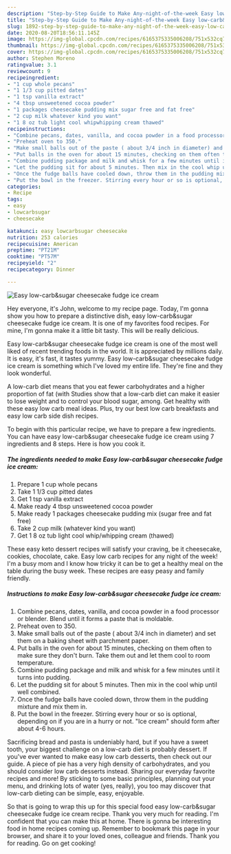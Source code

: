 ```yaml
---
description: "Step-by-Step Guide to Make Any-night-of-the-week Easy low-carb&amp;amp;sugar cheesecake fudge ice cream"
title: "Step-by-Step Guide to Make Any-night-of-the-week Easy low-carb&amp;amp;sugar cheesecake fudge ice cream"
slug: 1892-step-by-step-guide-to-make-any-night-of-the-week-easy-low-carb-and-amp-sugar-cheesecake-fudge-ice-cream
date: 2020-08-20T18:56:11.145Z
image: https://img-global.cpcdn.com/recipes/6165375335006208/751x532cq70/easy-low-carbsugar-cheesecake-fudge-ice-cream-recipe-main-photo.jpg
thumbnail: https://img-global.cpcdn.com/recipes/6165375335006208/751x532cq70/easy-low-carbsugar-cheesecake-fudge-ice-cream-recipe-main-photo.jpg
cover: https://img-global.cpcdn.com/recipes/6165375335006208/751x532cq70/easy-low-carbsugar-cheesecake-fudge-ice-cream-recipe-main-photo.jpg
author: Stephen Moreno
ratingvalue: 3.1
reviewcount: 9
recipeingredient:
- "1 cup whole pecans"
- "1 1/3 cup pitted dates"
- "1 tsp vanilla extract"
- "4 tbsp unsweetened cocoa powder"
- "1 packages cheesecake pudding mix sugar free and fat free"
- "2 cup milk whatever kind you want"
- "1 8 oz tub light cool whipwhipping cream thawed"
recipeinstructions:
- "Combine pecans, dates, vanilla, and cocoa powder in a food processor or blender. Blend until it forms a paste that is moldable."
- "Preheat oven to 350."
- "Make small balls out of the paste ( about 3/4 inch in diameter) and set them on a baking sheet with parchment paper."
- "Put balls in the oven for about 15 minutes, checking on them often to make sure they don&#39;t burn. Take them out and let them cool to room temperature."
- "Combine pudding package and milk and whisk for a few minutes until it turns into pudding."
- "Let the pudding sit for about 5 minutes. Then mix in the cool whip until well combined."
- "Once the fudge balls have cooled down, throw them in the pudding mixture and mix them in."
- "Put the bowl in the freezer. Stirring every hour or so is optional, depending on if you are in a hurry or not. &#34;Ice cream&#34; should form after about 4-6 hours."
categories:
- Recipe
tags:
- easy
- lowcarbsugar
- cheesecake

katakunci: easy lowcarbsugar cheesecake 
nutrition: 253 calories
recipecuisine: American
preptime: "PT21M"
cooktime: "PT57M"
recipeyield: "2"
recipecategory: Dinner

---
```



![Easy low-carb&amp;sugar cheesecake fudge ice cream](https://img-global.cpcdn.com/recipes/6165375335006208/751x532cq70/easy-low-carbsugar-cheesecake-fudge-ice-cream-recipe-main-photo.jpg)

Hey everyone, it's John, welcome to my recipe page. Today, I'm gonna show you how to prepare a distinctive dish, easy low-carb&amp;sugar cheesecake fudge ice cream. It is one of my favorites food recipes. For mine, I'm gonna make it a little bit tasty. This will be really delicious.

Easy low-carb&amp;sugar cheesecake fudge ice cream is one of the most well liked of recent trending foods in the world. It is appreciated by millions daily. It is easy, it's fast, it tastes yummy. Easy low-carb&amp;sugar cheesecake fudge ice cream is something which I've loved my entire life. They're fine and they look wonderful.

A low-carb diet means that you eat fewer carbohydrates and a higher proportion of fat (with Studies show that a low-carb diet can make it easier to lose weight and to control your blood sugar, among. Get healthy with these easy low carb meal ideas. Plus, try our best low carb breakfasts and easy low carb side dish recipes.


To begin with this particular recipe, we have to prepare a few ingredients. You can have easy low-carb&amp;sugar cheesecake fudge ice cream using 7 ingredients and 8 steps. Here is how you cook it.

<!--inarticleads1-->

##### The ingredients needed to make Easy low-carb&amp;sugar cheesecake fudge ice cream:

1. Prepare 1 cup whole pecans
1. Take 1 1/3 cup pitted dates
1. Get 1 tsp vanilla extract
1. Make ready 4 tbsp unsweetened cocoa powder
1. Make ready 1 packages cheesecake pudding mix (sugar free and fat free)
1. Take 2 cup milk (whatever kind you want)
1. Get 1 8 oz tub light cool whip/whipping cream (thawed)


These easy keto dessert recipes will satisfy your craving, be it cheesecake, cookies, chocolate, cake. Easy low carb recipes for any night of the week! I&#39;m a busy mom and I know how tricky it can be to get a healthy meal on the table during the busy week. These recipes are easy peasy and family friendly. 

<!--inarticleads2-->

##### Instructions to make Easy low-carb&amp;sugar cheesecake fudge ice cream:

1. Combine pecans, dates, vanilla, and cocoa powder in a food processor or blender. Blend until it forms a paste that is moldable.
1. Preheat oven to 350.
1. Make small balls out of the paste ( about 3/4 inch in diameter) and set them on a baking sheet with parchment paper.
1. Put balls in the oven for about 15 minutes, checking on them often to make sure they don&#39;t burn. Take them out and let them cool to room temperature.
1. Combine pudding package and milk and whisk for a few minutes until it turns into pudding.
1. Let the pudding sit for about 5 minutes. Then mix in the cool whip until well combined.
1. Once the fudge balls have cooled down, throw them in the pudding mixture and mix them in.
1. Put the bowl in the freezer. Stirring every hour or so is optional, depending on if you are in a hurry or not. &#34;Ice cream&#34; should form after about 4-6 hours.


Sacrificing bread and pasta is undeniably hard, but if you have a sweet tooth, your biggest challenge on a low-carb diet is probably dessert. If you&#39;ve ever wanted to make easy low carb desserts, then check out our guide. A piece of pie has a very high density of carbohydrates, and you should consider low carb desserts instead. Sharing our everyday favorite recipes and more! By sticking to some basic principles, planning out your menu, and drinking lots of water (yes, really), you too may discover that low-carb dieting can be simple, easy, enjoyable. 

So that is going to wrap this up for this special food easy low-carb&amp;sugar cheesecake fudge ice cream recipe. Thank you very much for reading. I'm confident that you can make this at home. There is gonna be interesting food in home recipes coming up. Remember to bookmark this page in your browser, and share it to your loved ones, colleague and friends. Thank you for reading. Go on get cooking!
